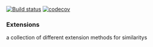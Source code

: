 [![Build status](https://github.com/Atroxt/K.Extensions.Similarity/actions/workflows/ci.yml/badge.svg?branch=main)](https://github.com/Atroxt/K.Extensions.Similarity/actions/workflows/ci.yml)
[![codecov](https://codecov.io/gh/Atroxt/K.Extensions.Similarity/branch/main/graph/badge.svg?token=eO2YXBV9hi)](https://codecov.io/gh/Atroxt/K.Extensions.Similarity)

### Extensions
a collection of different extension methods for similaritys
